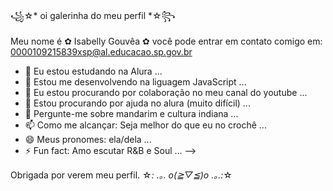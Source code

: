 ꧁☆*  oi galerinha do meu perfil *☆꧂

Meu nome é ✿ Isabelly Gouvêa ✿
você pode entrar em contato comigo em: 0000109215839xsp@al.educacao.sp.gov.br

- 🔭 Eu estou estudando na Alura ...
- 🌱 Estou me desenvolvendo na liguagem JavaScript ...
- 👯 Eu estou procurando por colaboração no meu canal do youtube ...
- 🤔 Estou procurando por ajuda no alura (muito difícil) ...
- 💬 Pergunte-me sobre mandarim e cultura indiana ...
- 📫 Como me alcançar: Seja melhor do que eu no crochê ...
- 😄 Meus pronomes: ela/dela ...
- ⚡ Fun fact: Amo escutar R&B e Soul ...
-->

Obrigada por verem meu perfil.
☆*: .｡. o(≧▽≦)o .｡.:*☆
